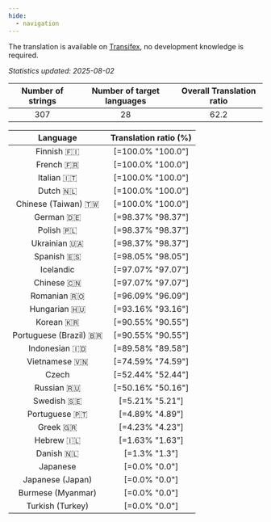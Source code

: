 ```yaml
---
hide:
  - navigation
---
```


<!--
DO NOT EDIT THIS FILE DIRECTLY.
It is generated automatically by transifex_stats.py in the scripts folder.
-->

The translation is available on [Transifex](https://www.transifex.com/quickosm/gui/), no development
knowledge is required.

*Statistics updated: 2025-08-02*

| Number of strings | Number of target languages | Overall Translation ratio |
|:-:|:-:|:-:|
307|28|62.2

| Language | Translation ratio (%) |
|:-:|:-:|
Finnish 🇫🇮|[=100.0% "100.0"]|
French 🇫🇷|[=100.0% "100.0"]|
Italian 🇮🇹|[=100.0% "100.0"]|
Dutch 🇳🇱|[=100.0% "100.0"]|
Chinese (Taiwan) 🇹🇼|[=100.0% "100.0"]|
German 🇩🇪|[=98.37% "98.37"]|
Polish 🇵🇱|[=98.37% "98.37"]|
Ukrainian 🇺🇦|[=98.37% "98.37"]|
Spanish 🇪🇸|[=98.05% "98.05"]|
Icelandic |[=97.07% "97.07"]|
Chinese 🇨🇳|[=97.07% "97.07"]|
Romanian 🇷🇴|[=96.09% "96.09"]|
Hungarian 🇭🇺|[=93.16% "93.16"]|
Korean 🇰🇷|[=90.55% "90.55"]|
Portuguese (Brazil) 🇧🇷|[=90.55% "90.55"]|
Indonesian 🇮🇩|[=89.58% "89.58"]|
Vietnamese 🇻🇳|[=74.59% "74.59"]|
Czech |[=52.44% "52.44"]|
Russian 🇷🇺|[=50.16% "50.16"]|
Swedish 🇸🇪|[=5.21% "5.21"]|
Portuguese 🇵🇹|[=4.89% "4.89"]|
Greek 🇬🇷|[=4.23% "4.23"]|
Hebrew 🇮🇱|[=1.63% "1.63"]|
Danish 🇳🇱|[=1.3% "1.3"]|
Japanese |[=0.0% "0.0"]|
Japanese (Japan) |[=0.0% "0.0"]|
Burmese (Myanmar) |[=0.0% "0.0"]|
Turkish (Turkey) |[=0.0% "0.0"]|

